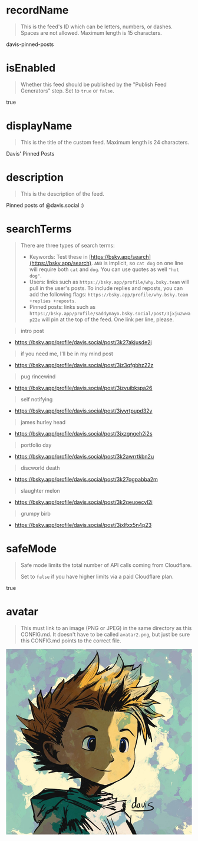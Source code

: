 
# recordName

> This is the feed's ID which can be letters, numbers, or dashes. Spaces are not allowed. Maximum length is 15 characters.

davis-pinned-posts

# isEnabled

> Whether this feed should be published by the "Publish Feed Generators" step. Set to `true` or `false`.

true

# displayName

> This is the title of the custom feed. Maximum length is 24 characters.

Davis' Pinned Posts

# description

> This is the description of the feed.

Pinned posts of @davis.social :)

# searchTerms

> There are three types of search terms:
>
> - Keywords: Test these in [https://bsky.app/search](https://bsky.app/search). `AND` is implicit, so `cat dog` on one line will require both `cat` and `dog`. You can use quotes as well `"hot dog"`.
> - Users: links such as `https://bsky.app/profile/why.bsky.team` will pull in the user's posts. To include replies and reposts, you can add the following flags: `https://bsky.app/profile/why.bsky.team +replies +reposts`.
> - Pinned posts: links such as `https://bsky.app/profile/saddymayo.bsky.social/post/3jxju2wwap22e` will pin at the top of the feed. One link per line, please.

> intro post
- https://bsky.app/profile/davis.social/post/3k27akjusde2j
> if you need me, I'll be in my mind post
- https://bsky.app/profile/davis.social/post/3jz3qfgbhz22z
> pug rincewind
- https://bsky.app/profile/davis.social/post/3jzvuibkspa26
> self notifying
- https://bsky.app/profile/davis.social/post/3jyyrtpupd32y
> james hurley head
- https://bsky.app/profile/davis.social/post/3jxzgngeh2i2s
> portfolio day
- https://bsky.app/profile/davis.social/post/3k2awrrtkbn2u
> discworld death
- https://bsky.app/profile/davis.social/post/3k27qgpabba2m
> slaughter melon
- https://bsky.app/profile/davis.social/post/3k2qeuoecvl2i
> grumpy birb
- https://bsky.app/profile/davis.social/post/3jxlfxx5n4p23

# safeMode

> Safe mode limits the total number of API calls coming from Cloudflare.
>
> Set to `false` if you have higher limits via a paid Cloudflare plan.

true

# avatar

> This must link to an image (PNG or JPEG) in the same directory as this CONFIG.md. It doesn't have to be called `avatar2.png`, but just be sure this CONFIG.md points to the correct file.

![](davis_avatar.jpg)
